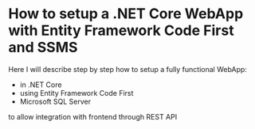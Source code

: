 # How to setup a .NET Core WebApp with Entity Framework Code First and SSMS

Here I will describe step by step how to setup a fully functional WebApp:
- in .NET Core 
- using Entity Framework Code First 
- Microsoft SQL Server 

to allow integration with frontend through REST API
